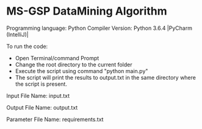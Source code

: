 # MS-GSP DataMining Algorithm

Programming language: Python
Compiler Version: Python 3.6.4 |PyCharm (IntelliJ)|

To run the code:
- Open Terminal/command Prompt
- Change the root directory to the current folder
- Execute the script using command "python main.py"
- The script will print the results to output.txt in the same directory where the script is present.


Input File Name:
input.txt

Output File Name:
output.txt

Parameter File Name:
requirements.txt 
